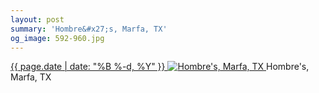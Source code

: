 ```yaml
---
layout: post
summary: 'Hombre&#x27;s, Marfa, TX'
og_image: 592-960.jpg
---
```


<p>
 <time>
  <a href="/592">
   {{ page.date | date: "%B %-d, %Y" }}
  </a>
 </time>
 <a href="/592">
  <img alt="Hombre's, Marfa, TX" sizes="(min-width: 700px) 50vw, calc(100vw - 2rem)" src="{{ site.assets_url }}/592-480.jpg" srcset="{{ site.assets_url }}/592-240.jpg 240w, {{ site.assets_url }}/592-480.jpg 480w, {{ site.assets_url }}/592-720.jpg 720w, {{ site.assets_url }}/592-960.jpg 960w"/>
 </a>
 <span>
  Hombre's, Marfa, TX
 </span>
</p>
